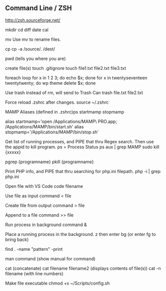 ## Command Line / ZSH

http://zsh.sourceforge.net/

mkdir
cd
diff
date
cal

mv
Use mv to rename files.


cp
cp -a /source/. /dest/

pwd (tells you where you are)

create file(s)
touch .gitignore
touch file1.txt file2.txt file3.txt

foreach loop
for x in 1 2 3; do echo $x; done
for x in twentyseventeen twentytwenty; do wp theme delete $x; done

Use trash instead of rm, will send to Trash Can
trash file.txt file2.txt

Force reload .zshrc after changes.
source ~/.zshrc

MAMP Aliases (defined in .zshrc)ps
startmamp
stopmamp

alias startmamp='open /Applications/MAMP\ PRO.app; /Applications/MAMP/bin/start.sh' 
alias stopmamp='/Applications/MAMP/bin/stop.sh'

Get list of running processes, and PIPE that thru Regex search. 
Then use the appid to kill program. 
ps = Process Status
ps aux | grep MAMP
sudo kill {xxxxx}

pgrep {programname}
pkill {programname}

Print PHP info, and PIPE that thru searching for php.ini filepath.
php -i | grep php.ini

Open file with VS Code
code filename

Use file as input
command < file

Create file from output
command > file

Append to a file
command >> file

Run process in background
command &

Place a running process in the background.
<control>z 
then enter
bg 
(or enter fg to bring back)

find . -name "pattern" -print

man command (show manual for command)

cat (concatenate)
cat filename filename2 (displays contents of file(s))
cat -n filename (with line numbers)

Make file executable
chmod +x ~/Scripts/config.sh


